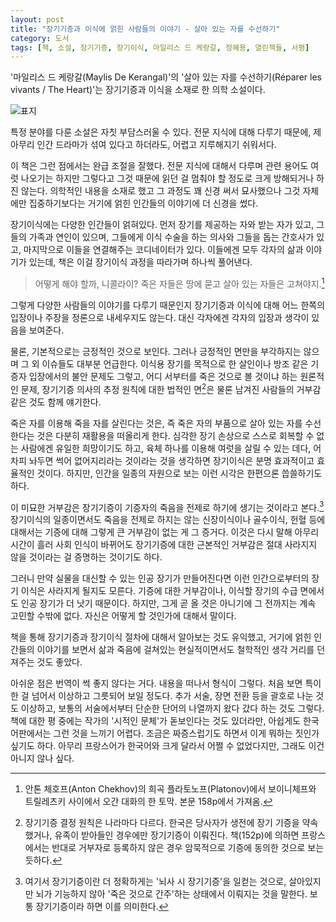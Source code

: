 ```yaml
---
layout: post
title: "장기기증과 이식에 얽힌 사람들의 이야기 - 살아 있는 자를 수선하기"
category: 도서
tags: [책, 소설, 장기기증, 장기이식, 마일리스 드 케랑갈, 정혜용, 열린책들, 서평]
---
```


'마일리스 드 케랑갈(Maylis De Kerangal)'의 '살아 있는 자를 수선하기(Réparer les vivants / The Heart)'는
장기기증과 이식을 소재로 한 의학 소설이다.

![표지](https://lh3.googleusercontent.com/-W17-T31it-4/WWunKTODGEI/AAAAAAAAVXo/cJK_4y1fqk8N0T552bH7a3FZYfa8W2AlQCE0YBhgL/s420/heal-the-living-book-3d.jpg "기증자의 사망에서부터 수술까지 장기이식 과정을 따라가며 이야기를 풀어낸다.")

특정 분야를 다룬 소설은 자칫 부담스러울 수 있다.
전문 지식에 대해 다루기 때문에,
제아무리 인간 드라마가 섞여 있다고 하더라도,
어렵고 지루해지기 쉬워서다.

이 책은 그런 점에서는 완급 조절을 잘했다.
전문 지식에 대해서 다루며 관련 용어도 여럿 나오기는 하지만
그렇다고 그것 때문에 읽던 걸 멈춰야 할 정도로 크게 방해되거나 하진 않는다.
의학적인 내용을 소재로 했고 그 과정도 꽤 신경 써서 묘사했으나
그것 자체에만 집중하기보다는
거기에 얽힌 인간들의 이야기에 더 신경을 썼다.

장기이식에는 다양한 인간들이 얽혀있다.
먼저 장기를 제공하는 자와 받는 자가 있고,
그들의 가족과 연인이 있으며,
그들에게 이식 수술을 하는 의사와 그들을 돕는 간호사가 있고,
마지막으로 이들을 연결해주는 코디네이터가 있다.
이들에겐 모두 각자의 삶과 이야기가 있는데,
책은 이걸 장기이식 과정을 따라가며 하나씩 풀어낸다.

> 어떻게 해야 할까, 니콜라이? 죽은 자들은 땅에 묻고 살아 있는 자들은 고쳐야지.[^1]

[^1]: 안톤 체호프(Anton Chekhov)의 희곡 플라토노프(Platonov)에서 보이니체프와 트릴레츠키 사이에서 오간 대화의 한 토막. 본문 158p에서 가져옴.

그렇게 다양한 사람들의 이야기를 다루기 때문인지
장기기증과 이식에 대해 어느 한쪽의 입장이나 주장을 정론으로 내세우지도 않는다.
대신 각자에겐 각자의 입장과 생각이 있음을 보여준다.

물론, 기본적으로는 긍정적인 것으로 보인다.
그러나 긍정적인 면만을 부각하지는 않으며 그 외 이슈들도 대부분 언급한다.
이식용 장기를 목적으로 한 살인이나 방조 같은 기증자 입장에서의 불안 문제도 그렇고,
어디 서부터를 죽은 것으로 볼 것이냐 하는 원론적인 문제,
장기기증 의사의 추정 원칙에 대한 법적인 면[^2]은 물론
남겨진 사람들의 거부감 같은 것도 함께 얘기한다.

[^2]: 장기기증 결정 원칙은 나라마다 다르다. 한국은 당사자가 생전에 장기 기증을 약속했거나, 유족이 받아들인 경우에만 장기기증이 이뤄진다. 책(152p)에 의하면 프랑스에서는 반대로 거부자로 등록하지 않은 경우 암묵적으로 기증에 동의한 것으로 보는 듯하다.

죽은 자를 이용해 죽을 자를 살린다는 것은,
즉 죽은 자의 부품으로 살아 있는 자를 수선한다는 것은
다분히 재활용을 떠올리게 한다.
심각한 장기 손상으로 스스로 회복할 수 없는 사람에겐 유일한 희망이기도 하고,
육체 하나를 이용해 여럿을 살릴 수 있는 데다,
어차피 놔두면 썩어 없어지리라는 것이라는 것을 생각하면
장기이식은 분명 효과적이고 효율적인 것이다.
하지만, 인간을 일종의 자원으로 보는 이런 시각은 한편으론 씁쓸하기도 하다.

이 미묘한 거부감은 장기기증이 기증자의 죽음을 전제로 하기에 생기는 것이라고 본다.[^3]
장기이식의 일종이면서도 죽음을 전제로 하지는 않는
신장이식이나 골수이식, 헌혈 등에 대해서는 기증에 대해 그렇게 큰 거부감이 없는 게 그 증거다.
이것은 다시 말해 아무리 시간이 흘러 사회 인식이 바뀌어도
장기기증에 대한 근본적인 거부감은 절대 사라지지 않을 것이라는 걸 증명하는 것이기도 하다.

[^3]: 여기서 장기기증이란 더 정확하게는 '뇌사 시 장기기증'을 일컫는 것으로, 살아있지만 뇌가 기능하지 않아 '죽은 것으로 간주'하는 상태에서 이뤄지는 것을 말한다. 보통 장기기증이라 하면 이를 의미한다.

그러니 만약 실물을 대신할 수 있는 인공 장기가 만들어진다면
이런 인간으로부터의 장기 이식은 사라지게 될지도 모른다.
기증에 대한 거부감이나, 이식할 장기의 수급 면에서도 인공 장기가 더 낫기 때문이다.
하지만, 그게 곧 올 것은 아니기에
그 전까지는 계속 고민할 수밖에 없다.
자신은 어떻게 할 것인가에 대해서 말이다.

책을 통해 장기기증과 장기이식 절차에 대해서 알아보는 것도 유익했고,
거기에 얽힌 인간들의 이야기를 보면서
삶과 죽음에 걸쳐있는 현실적이면서도 철학적인 생각 거리를 던져주는 것도 좋았다.

아쉬운 점은 번역이 썩 좋지 않다는 거다.
내용을 떠나서 형식이 그렇다.
처음 보면 특이한 걸 넘어서 이상하고 그릇되어 보일 정도다.
추가 서술, 장면 전환 등을 괄호로 나눈 것도 이상하고,
보통의 서술에서부터 단순한 단어의 나열까지 왔다 갔다 하는 것도 그렇다.
책에 대한 평 중에는 작가의 '시적인 문체'가 돋보인다는 것도 있더라만,
아쉽게도 한국어판에서는 그런 것을 느끼기 어렵다.
조금은 짜증스럽기도 하면서 이게 뭐하는 짓인가 싶기도 하다.
아무리 프랑스어가 한국어와 크게 달라서 어쩔 수 없었다지만,
그래도 이건 아니지 않나 싶다.
